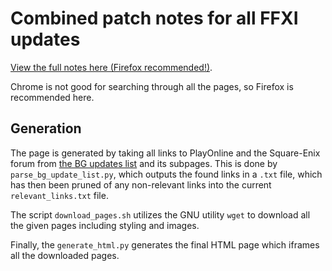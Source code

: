 # Combined patch notes for all FFXI updates

[View the full notes here (Firefox recommended!)](https://inouno.github.io/ffxi-updates-combined/).

Chrome is not good for searching through all the pages, so Firefox is recommended here.

## Generation

The page is generated by taking all links to PlayOnline and the Square-Enix forum from [the BG updates list](https://www.bg-wiki.com/ffxi/Category:Update_History) and its subpages. This is done by `parse_bg_update_list.py`, which outputs the found links in a `.txt` file, which has then been pruned of any non-relevant links into the current `relevant_links.txt` file.

The script `download_pages.sh` utilizes the GNU utility `wget` to download all the given pages including styling and images.

Finally, the `generate_html.py` generates the final HTML page which iframes all the downloaded pages.